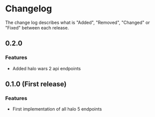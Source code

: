 # Changelog

The change log describes what is "Added", "Removed", "Changed" or "Fixed" between each release. 

## 0.2.0

### Features

- Added halo wars 2 api endpoints

## 0.1.0 (First release)

### Features

- First implementation of all halo 5 endpoints
